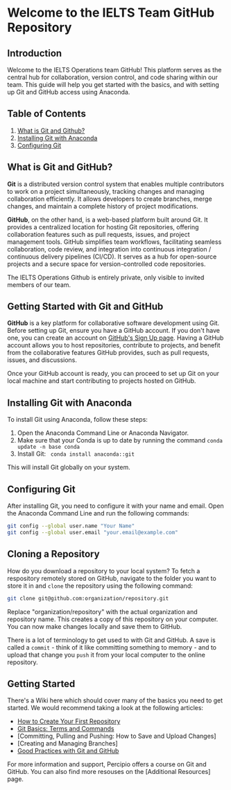 # Welcome to the IELTS Team GitHub Repository

## Introduction

Welcome to the IELTS Operations team GitHub! This platform serves as the central hub for collaboration, version control, and code sharing within our team. This guide will help you get started with the basics, and with setting up Git and GitHub access using Anaconda.

## Table of Contents

1. [What is Git and Github?](#what-is-git-and-github)
2. [Installing Git with Anaconda](#installing-git-with-anaconda)
3. [Configuring Git](#configuring-git)

## What is Git and GitHub?

**Git** is a distributed version control system that enables multiple contributors to work on a project simultaneously, tracking changes and managing collaboration efficiently. It allows developers to create branches, merge changes, and maintain a complete history of project modifications.

**GitHub**, on the other hand, is a web-based platform built around Git. It provides a centralized location for hosting Git repositories, offering collaboration features such as pull requests, issues, and project management tools. GitHub simplifies team workflows, facilitating seamless collaboration, code review, and integration into continuous integration / continuous delivery pipelines (CI/CD). It serves as a hub for open-source projects and a secure space for version-controlled code repositories.

The IELTS Operations Github is entirely private, only visible to invited members of our team.

## Getting Started with Git and GitHub

**GitHub** is a key platform for collaborative software development using Git. Before setting up Git, ensure you have a GitHub account. If you don't have one, you can create an account on [GitHub's Sign Up page](https://github.com/signup). Having a GitHub account allows you to host repositories, contribute to projects, and benefit from the collaborative features GitHub provides, such as pull requests, issues, and discussions.

Once your GitHub account is ready, you can proceed to set up Git on your local machine and start contributing to projects hosted on GitHub.

## Installing Git with Anaconda

To install Git using Anaconda, follow these steps:

1. Open the Anaconda Command Line or Anaconda Navigator.
2. Make sure that your Conda is up to date by running the command `conda update -n base conda`
3. Install Git: ` conda install anaconda::git`

This will install Git globally on your system.

## Configuring Git

After installing Git, you need to configure it with your name and email. Open the Anaconda Command Line and run the following commands:

```bash
git config --global user.name "Your Name"
git config --global user.email "your.email@example.com"
```

## Cloning a Repository

How do you download a repository to your local system? To fetch a respository remotely stored on GitHub, navigate to the folder you want to store it in and `clone` the repository using the following command:

```bash
git clone git@github.com:organization/repository.git
```

Replace "organization/repository" with the actual organization and repository name. This creates a copy of this repository on your computer. You can now make changes locally and save them to GitHub.

There is a lot of terminology to get used to with Git and GitHub. A save is called a `commit` - think of it like committing something to memory - and to upload that change you `push` it from your local computer to the online repository.

## Getting Started

There's a Wiki here which should cover many of the basics you need to get started. We would recommend taking a look at the following articles:

- [How to Create Your First Repository](https://github.com/ielts-ops/.github/wiki/How-to-Create-Your-First-Repository)
- [Git Basics: Terms and Commands](https://github.com/ielts-ops/.github/wiki/Git-Basics:-Terms-and-Commands)
- [Committing, Pulling and Pushing: How to Save and Upload Changes]
- [Creating and Managing Branches]
- [Good Practices with Git and GitHub](https://github.com/ielts-ops/.github/wiki/Good-Practices-with-Git-and-Github)

For more information and support, Percipio offers a course on Git and GitHub. You can also find more resouses on the [Additional Resources] page.
